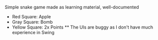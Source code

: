 Simple snake game made as learning material, well-documented
  + Red Square: Apple
  + Gray Square: Bomb
  + Yellow Square: 2x Points
** The UIs are buggy as I don't have much experience in Swing
